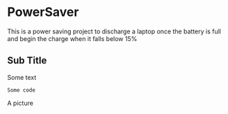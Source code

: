 # PowerSaver
This is a power saving project to discharge a laptop once the battery is full and begin the charge when it falls below 15%

## Sub Title
Some text
```
Some code
```

A picture
<img src=""></img>
